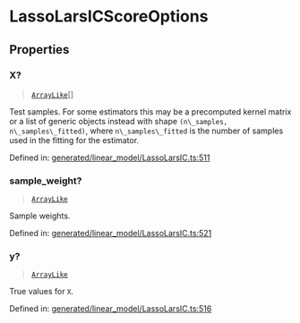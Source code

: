 # LassoLarsICScoreOptions

## Properties

### X?

> [`ArrayLike`](../types/ArrayLike.md)[]

Test samples. For some estimators this may be a precomputed kernel matrix or a list of generic objects instead with shape `(n\_samples, n\_samples\_fitted)`, where `n\_samples\_fitted` is the number of samples used in the fitting for the estimator.

Defined in:  [generated/linear\_model/LassoLarsIC.ts:511](https://github.com/transitive-bullshit/scikit-learn-ts/blob/92ab806/packages/sklearn/src/generated/linear_model/LassoLarsIC.ts#L511)

### sample\_weight?

> [`ArrayLike`](../types/ArrayLike.md)

Sample weights.

Defined in:  [generated/linear\_model/LassoLarsIC.ts:521](https://github.com/transitive-bullshit/scikit-learn-ts/blob/92ab806/packages/sklearn/src/generated/linear_model/LassoLarsIC.ts#L521)

### y?

> [`ArrayLike`](../types/ArrayLike.md)

True values for `X`.

Defined in:  [generated/linear\_model/LassoLarsIC.ts:516](https://github.com/transitive-bullshit/scikit-learn-ts/blob/92ab806/packages/sklearn/src/generated/linear_model/LassoLarsIC.ts#L516)
